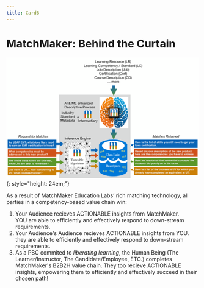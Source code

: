 ```yaml
---
title: Card6
---
```

# MatchMaker: Behind the Curtain

![Alt Text for Sample Image](/mmassets/MM-Detail.svg){: style="height: 24em;"}

As a result of MatchMaker Education Labs’ rich matching technology, all parties in a competency-based value chain win:

1. Your Audience recieves ACTIONABLE insights from MatchMaker.<br/>YOU are able to efficiently and effectively respond to down-stream requirements. 
2. Your Audience's Audience recieves ACTIONABLE insights from YOU.<br/>they are able to efficiently and effectively respond to down-stream requirements. 
3. As a PBC commited to *liberating learning*, the Human Being (The Learner/Instructor, The Candidate/Employee, ETC.) completes MatchMaker's B2B2H value chain.  They too recieve ACTIONABLE insights, empowering them to efficiently and effectively succeed in their chosen path!
